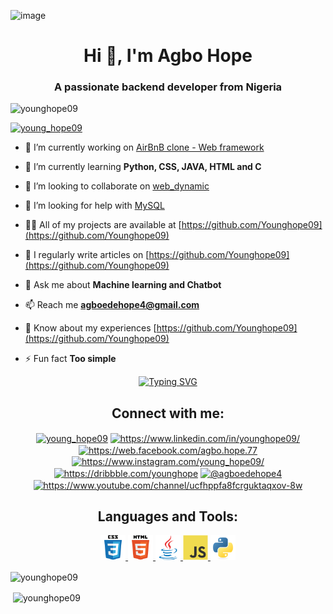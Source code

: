 ![image](https://github.com/Younghope09/alx-system_engineering-devops/assets/113416881/7b4c131d-f487-4cb7-8e6c-cc82d1c222fa)

<h1 align="center">Hi 👋, I'm Agbo Hope</h1>
<h3 align="center">A passionate backend developer from Nigeria</h3>

<p align="left"> <img src="https://komarev.com/ghpvc/?username=younghope09&label=Profile%20views&color=0e75b6&style=flat" alt="younghope09" /> </p>

<p align="left"> <a href="https://twitter.com/young_hope09" target="blank"><img src="https://img.shields.io/twitter/follow/young_hope09?logo=twitter&style=for-the-badge" alt="young_hope09" /></a> </p>

- 🔭 I’m currently working on [AirBnB clone - Web framework](https://github.com/Younghope09/AirBnB_clone_v4)

- 🌱 I’m currently learning **Python, CSS, JAVA, HTML and C**

- 👯 I’m looking to collaborate on [web_dynamic](https://github.com/Younghope09/AirBnB_clone_v4/tree/main/web_dynamic)

- 🤝 I’m looking for help with [MySQL](https://github.com/Younghope09/alx-higher_level_programming/tree/main/0x0E-SQL_more_queries)

- 👨‍💻 All of my projects are available at [https://github.com/Younghope09](https://github.com/Younghope09)

- 📝 I regularly write articles on [https://github.com/Younghope09](https://github.com/Younghope09)

- 💬 Ask me about **Machine learning and Chatbot**

- 📫 Reach me **agboedehope4@gmail.com**

- 📄 Know about my experiences [https://github.com/Younghope09](https://github.com/Younghope09)

- ⚡ Fun fact **Too simple**

<p align="center">
  <a href="https://git.io/typing-svg"><img src="https://readme-typing-svg.herokuapp.com?font=Fira+Code&size=22&pause=1000&width=435&lines=When+You+Have+a+Dream%2C+;You've+Got+To+Grab+it;And+Never+Let+Go+" alt="Typing SVG" /></a>
</p>

<h2 align="center">Connect with me:</h2>

<p align="center">
<a href="https://twitter.com/young_hope09" target="blank"><img align="center" src="https://raw.githubusercontent.com/rahuldkjain/github-profile-readme-generator/master/src/images/icons/Social/twitter.svg" alt="young_hope09" height="30" width="40" /></a>
<a href="https://linkedin.com/in/https://www.linkedin.com/in/younghope09/" target="blank"><img align="center" src="https://raw.githubusercontent.com/rahuldkjain/github-profile-readme-generator/master/src/images/icons/Social/linked-in-alt.svg" alt="https://www.linkedin.com/in/younghope09/" height="30" width="40" /></a>
<a href="https://fb.com/https://web.facebook.com/agbo.hope.77" target="blank"><img align="center" src="https://raw.githubusercontent.com/rahuldkjain/github-profile-readme-generator/master/src/images/icons/Social/facebook.svg" alt="https://web.facebook.com/agbo.hope.77" height="30" width="40" /></a>
<a href="https://instagram.com/https://www.instagram.com/young_hope09/" target="blank"><img align="center" src="https://raw.githubusercontent.com/rahuldkjain/github-profile-readme-generator/master/src/images/icons/Social/instagram.svg" alt="https://www.instagram.com/young_hope09/" height="30" width="40" /></a>
<a href="https://dribbble.com/https://dribbble.com/younghope" target="blank"><img align="center" src="https://raw.githubusercontent.com/rahuldkjain/github-profile-readme-generator/master/src/images/icons/Social/dribbble.svg" alt="https://dribbble.com/younghope" height="30" width="40" /></a>
<a href="https://medium.com/@agboedehope4" target="blank"><img align="center" src="https://raw.githubusercontent.com/rahuldkjain/github-profile-readme-generator/master/src/images/icons/Social/medium.svg" alt="@agboedehope4" height="30" width="40" /></a>
<a href="https://www.youtube.com/c/https://www.youtube.com/channel/ucfhppfa8fcrguktaqxov-8w" target="blank"><img align="center" src="https://raw.githubusercontent.com/rahuldkjain/github-profile-readme-generator/master/src/images/icons/Social/youtube.svg" alt="https://www.youtube.com/channel/ucfhppfa8fcrguktaqxov-8w" height="30" width="40" /></a>
</p>

<h2 align="center">Languages and Tools:</h2>

<p align="center"> <a href="https://www.w3schools.com/css/" target="_blank" rel="noreferrer"> <img src="https://raw.githubusercontent.com/devicons/devicon/master/icons/css3/css3-original-wordmark.svg" alt="css3" width="40" height="40"/> </a> <a href="https://www.w3.org/html/" target="_blank" rel="noreferrer"> <img src="https://raw.githubusercontent.com/devicons/devicon/master/icons/html5/html5-original-wordmark.svg" alt="html5" width="40" height="40"/> </a> <a href="https://www.java.com" target="_blank" rel="noreferrer"> <img src="https://raw.githubusercontent.com/devicons/devicon/master/icons/java/java-original.svg" alt="java" width="40" height="40"/> </a> <a href="https://developer.mozilla.org/en-US/docs/Web/JavaScript" target="_blank" rel="noreferrer"> <img src="https://raw.githubusercontent.com/devicons/devicon/master/icons/javascript/javascript-original.svg" alt="javascript" width="40" height="40"/> </a> <a href="https://www.python.org" target="_blank" rel="noreferrer"> <img src="https://raw.githubusercontent.com/devicons/devicon/master/icons/python/python-original.svg" alt="python" width="40" height="40"/> </a> </p>

<p><img align="center" src="https://github-readme-stats.vercel.app/api/top-langs?username=younghope09&show_icons=true&locale=en&layout=compact" alt="younghope09" /></p>

<p>&nbsp;<img align="center" src="https://github-readme-stats.vercel.app/api?username=younghope09&show_icons=true&locale=en" alt="younghope09" /></p>
